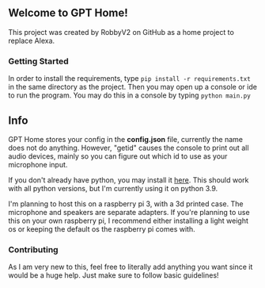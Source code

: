 ## Welcome to GPT Home!
This project was created by RobbyV2 on GitHub as a home project to replace Alexa.


### Getting Started

In order to install the requirements, type ```pip install -r requirements.txt``` in the same directory as the project.
Then you may open up a console or ide to run the program. You may do this in a console by typing ```python main.py```


## Info
GPT Home stores your config in the **config.json** file, currently the name does not do anything. However, "getid" causes the console to print out all audio devices, mainly so you can figure out which id to use as your microphone input.

If you don't already have python, you may install it [here](https://www.python.org/downloads/). This should work with all python versions, but I'm currently using it on python 3.9.

I'm planning to host this on a raspberry pi 3, with a 3d printed case. The microphone and speakers are separate adapters. If you're planning to use this on your own raspberry pi, I recommend either installing a light weight os or keeping the default os the raspberry pi comes with.
### Contributing
As I am very new to this, feel free to literally add anything you want since it would be a huge help. Just make sure to follow basic guidelines!




